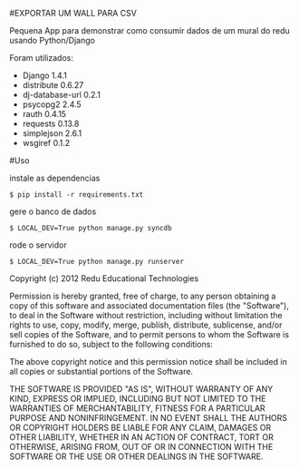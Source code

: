 #EXPORTAR UM WALL PARA CSV

Pequena App para demonstrar como consumir dados de um mural do redu usando
Python/Django

Foram utilizados:

- Django 1.4.1
- distribute 0.6.27
- dj-database-url 0.2.1
- psycopg2 2.4.5
- rauth 0.4.15
- requests 0.13.8
- simplejson 2.6.1
- wsgiref 0.1.2


#Uso

instale as dependencias

```
$ pip install -r requirements.txt
```

gere o banco de dados

```
$ LOCAL_DEV=True python manage.py syncdb

```
rode o servidor
```
$ LOCAL_DEV=True python manage.py runserver
```
Copyright (c) 2012 Redu Educational Technologies

Permission is hereby granted, free of charge, to any person obtaining a copy of this software and associated documentation files (the "Software"), to deal in the Software without restriction, including without limitation the rights to use, copy, modify, merge, publish, distribute, sublicense, and/or sell copies of the Software, and to permit persons to whom the Software is furnished to do so, subject to the following conditions:

The above copyright notice and this permission notice shall be included in all copies or substantial portions of the Software.

THE SOFTWARE IS PROVIDED "AS IS", WITHOUT WARRANTY OF ANY KIND, EXPRESS OR IMPLIED, INCLUDING BUT NOT LIMITED TO THE WARRANTIES OF MERCHANTABILITY, FITNESS FOR A PARTICULAR PURPOSE AND NONINFRINGEMENT. IN NO EVENT SHALL THE AUTHORS OR COPYRIGHT HOLDERS BE LIABLE FOR ANY CLAIM, DAMAGES OR OTHER LIABILITY, WHETHER IN AN ACTION OF CONTRACT, TORT OR OTHERWISE, ARISING FROM, OUT OF OR IN CONNECTION WITH THE SOFTWARE OR THE USE OR OTHER DEALINGS IN THE SOFTWARE.
